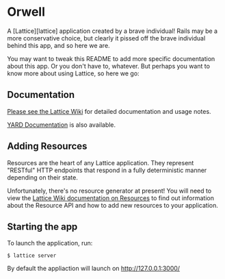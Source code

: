 # Orwell

A [Lattice][lattice] application created by a brave individual! Rails may be a
more conservative choice, but clearly it pissed off the brave individual behind
this app, and so here we are.

You may want to tweak this README to add more specific documentation about this
app. Or you don't have to, whatever. But perhaps you want to know more about
using Lattice, so here we go:

## Documentation

[Please see the Lattice Wiki][wiki] for detailed documentation and usage notes.

[YARD Documentation][yardoc] is also available.

[wiki]: https://github.com/celluloid/lattice/wiki
[yardoc]: http://rubydoc.info/github/celluloid/lattice/master/frames

## Adding Resources

Resources are the heart of any Lattice application. They represent "RESTful"
HTTP endpoints that respond in a fully deterministic manner depending on their
state.

Unfortunately, there's no resource generator at present! You will need to view
the [Lattice Wiki documentation on Resources][resources] to find out information
about the Resource API and how to add new resources to your application.

[resources]: https://github.com/celluloid/lattice/wiki/Resources

## Starting the app

To launch the application, run:

```
$ lattice server
```

By default the appliaction will launch on http://127.0.0.1:3000/

